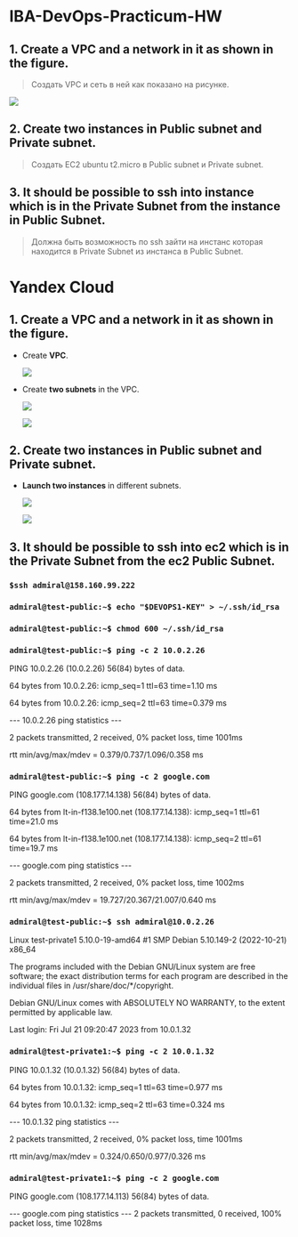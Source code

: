 # IBA-DevOps-Practicum-HW

## 1.	Create a VPC and a network in it as shown in the figure.
> Создать VPC и сеть в ней как показано на рисунке. 

![](./img/11_AWS_task.jpg)
## 2.	Create two instances in Public subnet and Private subnet.
> Создать EC2 ubuntu t2.micro в Public subnet и Private subnet. 
## 3.	It should be possible to ssh into instance which is in the Private Subnet from the instance in Public Subnet.
> Должна быть возможность по ssh зайти на инстанс которая находится в Private Subnet из инстанса в Public Subnet.

# Yandex Cloud

## 1. Create a VPC and a network in it as shown in the figure.
- Create **VPC**.
  
  ![](./img/Screenshot_1.jpg)
- Create **two subnets** in the VPC.
  
  ![](./img/Screenshot_2.jpg)
  
  ![](./img/Screenshot_3.jpg)
  
## 2.	Create two instances in Public subnet and Private subnet.
- **Launch two instances** in different subnets.

  ![](./img/Screenshot_4.jpg)

  ![](./img/Screenshot_5.jpg)

## 3.	It should be possible to ssh into ec2 which is in the Private Subnet from the ec2 Public Subnet.
### `$ssh admiral@158.160.99.222`

### `admiral@test-public:~$ echo "$DEVOPS1-KEY" > ~/.ssh/id_rsa`

### `admiral@test-public:~$ chmod 600 ~/.ssh/id_rsa`

### `admiral@test-public:~$ ping -c 2 10.0.2.26`

PING 10.0.2.26 (10.0.2.26) 56(84) bytes of data.

64 bytes from 10.0.2.26: icmp_seq=1 ttl=63 time=1.10 ms

64 bytes from 10.0.2.26: icmp_seq=2 ttl=63 time=0.379 ms

--- 10.0.2.26 ping statistics ---

2 packets transmitted, 2 received, 0% packet loss, time 1001ms

rtt min/avg/max/mdev = 0.379/0.737/1.096/0.358 ms

### `admiral@test-public:~$ ping -c 2 google.com`

PING google.com (108.177.14.138) 56(84) bytes of data.

64 bytes from lt-in-f138.1e100.net (108.177.14.138): icmp_seq=1 ttl=61 time=21.0 ms

64 bytes from lt-in-f138.1e100.net (108.177.14.138): icmp_seq=2 ttl=61 time=19.7 ms

--- google.com ping statistics ---

2 packets transmitted, 2 received, 0% packet loss, time 1002ms

rtt min/avg/max/mdev = 19.727/20.367/21.007/0.640 ms

### `admiral@test-public:~$ ssh admiral@10.0.2.26`

Linux test-private1 5.10.0-19-amd64 #1 SMP Debian 5.10.149-2 (2022-10-21) x86_64

The programs included with the Debian GNU/Linux system are free software;
the exact distribution terms for each program are described in the
individual files in /usr/share/doc/*/copyright.

Debian GNU/Linux comes with ABSOLUTELY NO WARRANTY, to the extent
permitted by applicable law.

Last login: Fri Jul 21 09:20:47 2023 from 10.0.1.32

### `admiral@test-private1:~$ ping -c 2 10.0.1.32`

PING 10.0.1.32 (10.0.1.32) 56(84) bytes of data.

64 bytes from 10.0.1.32: icmp_seq=1 ttl=63 time=0.977 ms

64 bytes from 10.0.1.32: icmp_seq=2 ttl=63 time=0.324 ms

--- 10.0.1.32 ping statistics ---

2 packets transmitted, 2 received, 0% packet loss, time 1001ms

rtt min/avg/max/mdev = 0.324/0.650/0.977/0.326 ms

### `admiral@test-private1:~$ ping -c 2 google.com`

PING google.com (108.177.14.113) 56(84) bytes of data.

--- google.com ping statistics ---
2 packets transmitted, 0 received, 100% packet loss, time 1028ms

